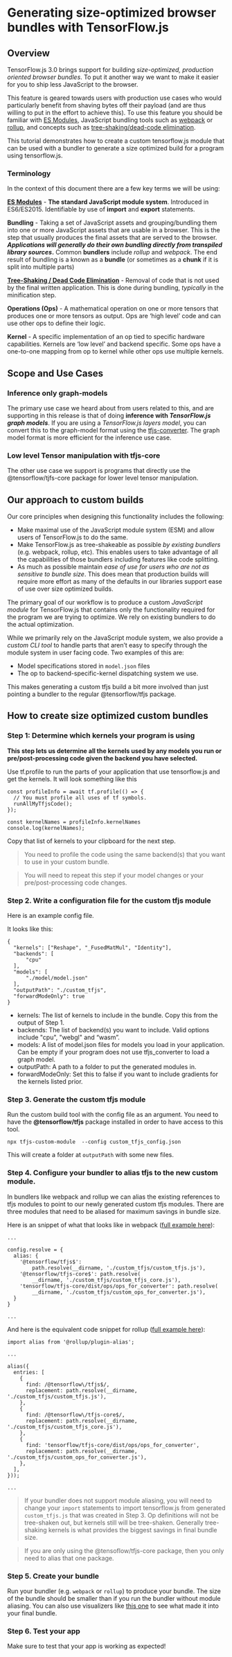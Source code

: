 # Generating size-optimized browser bundles with TensorFlow.js

## Overview

TensorFlow.js 3.0 brings support for building _size-optimized, production oriented browser bundles_. To put it another way we want to make it easier for you to ship less JavaScript to the browser.

This feature is geared towards users with production use cases who would particularly benefit from shaving bytes off their payload (and are thus willing to put in the effort to achieve this). To use this feature you should be familiar with [ES Modules](https://developer.mozilla.org/en-US/docs/Web/JavaScript/Guide/Modules), JavaScript bundling tools such as [webpack](https://webpack.js.org/) or [rollup](https://rollupjs.org/guide/en/), and concepts such as [tree-shaking/dead-code elimination](https://developers.google.com/web/fundamentals/performance/optimizing-javascript/tree-shaking).

This tutorial demonstrates how to create a custom tensorflow.js module that can be used with a bundler to generate a size optimized build for a program using tensorflow.js.


### Terminology

In the context of this document there are a few key terms we will be using:

**[ES Modules](https://developer.mozilla.org/en-US/docs/Web/JavaScript/Guide/Modules)** - **The standard JavaScript module system**. Introduced in ES6/ES2015. Identifiable by use of **import** and **export** statements.

**Bundling** - Taking a set of JavaScript assets and grouping/bundling them into one or more JavaScript assets that are usable in a browser. This is the step that usually produces the final assets that are served to the browser. **_Applications will generally do their own bundling directly from transpiled library sources_.** Common **bundlers** include _rollup_ and _webpack_. The end result of bundling is a known as a **bundle** (or sometimes as a **chunk** if it is split into multiple parts)

**[Tree-Shaking / Dead Code Elimination](https://developers.google.com/web/fundamentals/performance/optimizing-javascript/tree-shaking)** - Removal of code that is not used by the final written application. This is done during bundling, _typically_ in the minification step.

**Operations (Ops)** - A mathematical operation on one or more tensors that produces one or more tensors as output. Ops are ‘high level’ code and can use other ops to define their logic.

**Kernel** - A specific implementation of an op tied to specific hardware capabilities. Kernels are ‘low level’  and backend specific. Some ops have a one-to-one mapping from op to kernel while other ops use multiple kernels.


## Scope and Use Cases

### Inference only graph-models

The primary use case we heard about from users related to this, and are supporting in this release is that of doing **inference with _TensorFlow.js graph models_**. If you are using a _TensorFlow.js layers model_, you can convert this to the graph-model format using the [tfjs-converter](https://www.npmjs.com/package/@tensorflow/tfjs-converter). The graph model format is more efficient for the inference use case.

### Low level Tensor manipulation with tfjs-core

The other use case we support is programs that directly use the @tensorflow/tjfs-core package for lower level tensor manipulation.


## Our approach to custom builds

Our core principles when designing this functionality includes the following:

*   Make maximal use of the JavaScript module system (ESM) and allow users of TensorFlow.js to do the same.
*   Make TensorFlow.js as tree-shakeable as possible _by existing bundlers_ (e.g. webpack, rollup, etc). This enables users to take advantage of all the capabilities of those bundlers including features like code splitting.
*   As much as possible maintain _ease of use for users who are not as sensitive to bundle size_. This does mean that production builds will require more effort as many of the defaults in our libraries support ease of use over size optimized builds.

The primary goal of our workflow is to produce a custom _JavaScript module_ for TensorFlow.js that contains only the functionality required for the program we are trying to optimize. We rely on existing bundlers to do the actual optimization.

While we primarily rely on the JavaScript module system, we also provide a _custom_ _CLI tool_ to handle parts that aren’t easy to specify through the module system in user facing code. Two examples of this are:



*   Model specifications stored in `model.json` files
*   The op to backend-specific-kernel dispatching system we use.

This makes generating a custom tfjs build a bit more involved than just pointing a bundler to the regular @tensorflow/tfjs package.


## How to create size optimized custom bundles


### Step 1: Determine which kernels your program is using

**This step lets us determine all the kernels used by any models you run or pre/post-processing code given the backend you have selected.**

Use tf.profile to run the parts of your application that use tensorflow.js and get the kernels. It will look something like this


```
const profileInfo = await tf.profile(() => {
  // You must profile all uses of tf symbols.
  runAllMyTfjsCode();
});

const kernelNames = profileInfo.kernelNames
console.log(kernelNames);
```


Copy that list of kernels to your clipboard for the next step.

> You need to profile the code using the same backend(s) that you want to use in your custom bundle.

> You will need to repeat this step if your model changes or your pre/post-processing code changes.


### Step 2. Write a configuration file for the custom tfjs module

Here is an example config file.

It looks like this:


```
{
  "kernels": ["Reshape", "_FusedMatMul", "Identity"],
  "backends": [
      "cpu"
  ],
  "models": [
      "./model/model.json"
  ],
  "outputPath": "./custom_tfjs",
  "forwardModeOnly": true
}
```




*   kernels: The list of kernels to include in the bundle. Copy this from the output of Step 1.
*   backends: The list of backend(s) you want to include. Valid options include "cpu", "webgl" and “wasm”.
*   models: A list of model.json files for models you load in your application. Can be empty if your program does not use tfjs\_converter to load a graph model.
*   outputPath: A path to a folder to put the generated modules in.
*   forwardModeOnly: Set this to false if you want to include gradients for the kernels listed prior.


### Step 3. Generate the custom tfjs module

Run the custom build tool with the config file as an argument. You need to have the **@tensorflow/tfjs** package installed in order to have access to this tool.


```
npx tfjs-custom-module  --config custom_tfjs_config.json
```


This will create a folder at `outputPath` with some new files.


### Step 4. Configure your bundler to alias tfjs to the new custom module.

In bundlers like webpack and rollup we can alias the existing references to tfjs modules to point to our newly generated custom tfjs modules. There are three modules that need to be aliased for maximum savings in bundle size.

Here is an snippet of what that looks like in webpack ([full example here](https://github.com/tensorflow/tfjs/blob/master/e2e/custom_bundle/dense_model/webpack.config.js)):


```
...

config.resolve = {
  alias: {
    '@tensorflow/tfjs$':
        path.resolve(__dirname, './custom_tfjs/custom_tfjs.js'),
    '@tensorflow/tfjs-core$': path.resolve(
        __dirname, './custom_tfjs/custom_tfjs_core.js'),
    'tensorflow/tfjs-core/dist/ops/ops_for_converter': path.resolve(
        __dirname, './custom_tfjs/custom_ops_for_converter.js'),
  }
}

...
```


And here is the equivalent code snippet for rollup ([full example here](https://github.com/tensorflow/tfjs/blob/master/e2e/custom_bundle/dense_model/rollup.config.js)):


```
import alias from '@rollup/plugin-alias';

...

alias({
  entries: [
    {
      find: /@tensorflow\/tfjs$/,
      replacement: path.resolve(__dirname, './custom_tfjs/custom_tfjs.js'),
    },
    {
      find: /@tensorflow\/tfjs-core$/,
      replacement: path.resolve(__dirname, './custom_tfjs/custom_tfjs_core.js'),
    },
    {
      find: 'tensorflow/tfjs-core/dist/ops/ops_for_converter',
      replacement: path.resolve(__dirname, './custom_tfjs/custom_ops_for_converter.js'),
    },
  ],
}));

...
```


> If your bundler does not support module aliasing, you will need to change your `import` statements to import tensorflow.js from generated `custom_tfjs.js` that was created in Step 3. Op definitions will not be tree-shaken out, but kernels still will be tree-shaken. Generally tree-shaking kernels is what provides the biggest savings in final bundle size.

> If you are only using the @tensoflow/tfjs-core package, then you only need to alias that one package.


### Step 5. Create your bundle

Run your bundler (e.g. `webpack` or `rollup`) to produce your bundle. The size of the bundle should be smaller than if you run the bundler without module aliasing. You can also use visualizers like [this one](https://www.npmjs.com/package/rollup-plugin-visualizer) to see what made it into your final bundle.


### Step 6. Test your app

Make sure to test that your app is working as expected!
